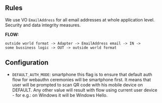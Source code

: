 ## Rules
We use VO `EmailAddress` for all email addresses at whole application level. 
Security and data integrity measures.

**FLOW:**
```
outside world format -> Adapter -> EmailAddress email -> IN -> 
some bussiness logic -> OUT -> outside world format
```

## Configuration

- `DEFAULT_AUTH_MODE`: smartphone
    this flag is to ensure that default auth flow for webauthn ceremonies will be smartphone first. 
    It means that user will be prompted to scan QR code with his mobile device on DEFAULT.
    Any other value will result with flow using current user device - for e.g.: on Windows it will be Windows Hello.
